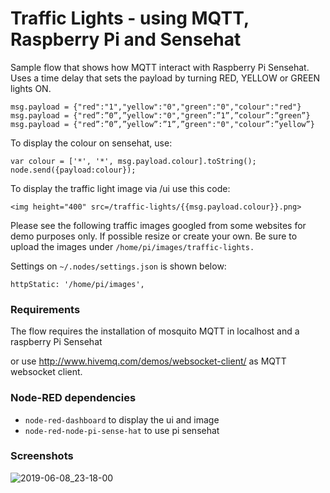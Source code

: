 # Traffic Lights - using MQTT, Raspberry Pi and Sensehat

Sample flow that shows how MQTT interact with Raspberry Pi Sensehat.
Uses a time delay that sets the payload by turning RED, YELLOW or GREEN lights ON.

```
msg.payload = {"red":"1","yellow":"0","green":"0","colour":"red"}
msg.payload = {"red”:”0”,”yellow":"0","green”:”1”,”colour”:”green”}
msg.payload = {"red”:”0”,”yellow”:”1”,”green":"0","colour”:”yellow”}
```

To display the colour on sensehat, use:

```
var colour = ['*', '*', msg.payload.colour].toString();
node.send({payload:colour});
```

To display the traffic light image via /ui use this code:

```
<img height="400" src=/traffic-lights/{{msg.payload.colour}}.png>
```

Please see the following traffic images googled from some websites for demo purposes only. 
If possible resize or create your own. Be sure to upload the images under `/home/pi/images/traffic-lights.`
 
Settings on `~/.nodes/settings.json` is shown below:
```
httpStatic: '/home/pi/images',
```

### Requirements

The flow requires the installation of mosquito MQTT in localhost and a raspberry Pi Sensehat 

or use http://www.hivemq.com/demos/websocket-client/ as MQTT websocket client.

### Node-RED dependencies

+ `node-red-dashboard` to display the ui and image
+ `node-red-node-pi-sense-hat` to use pi sensehat

### Screenshots
![2019-06-08_23-18-00](https://github.com/SirKitts/node-red-contrib-flows-samples/blob/sample/aws-rekognition/pi-trafficlights/screenshots/flow-traffic-lights-with-mqtt-pi-sensehat.png)
